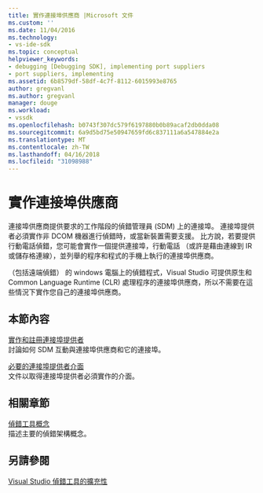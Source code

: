 ```yaml
---
title: 實作連接埠供應商 |Microsoft 文件
ms.custom: ''
ms.date: 11/04/2016
ms.technology:
- vs-ide-sdk
ms.topic: conceptual
helpviewer_keywords:
- debugging [Debugging SDK], implementing port suppliers
- port suppliers, implementing
ms.assetid: 6b8579df-58df-4c7f-8112-6015993e8765
author: gregvanl
ms.author: gregvanl
manager: douge
ms.workload:
- vssdk
ms.openlocfilehash: b0743f307dc579f6197880b0b89acaf2db0dda08
ms.sourcegitcommit: 6a9d5bd75e50947659fd6c837111a6a547884e2a
ms.translationtype: MT
ms.contentlocale: zh-TW
ms.lasthandoff: 04/16/2018
ms.locfileid: "31098988"
---
```

# <a name="implementing-a-port-supplier"></a>實作連接埠供應商
連接埠供應商提供要求的工作階段的偵錯管理員 (SDM) 上的連接埠。 連接埠提供者必須實作非 DCOM 機器進行偵錯時，或當新裝置需要支援。 比方說，若要提供行動電話偵錯，您可能會實作一個提供連接埠，行動電話 （或許是藉由連線到 IR 或儲存格連線），並列舉的程序和程式的手機上執行的連接埠供應商。  
  
 （包括遠端偵錯） 的 windows 電腦上的偵錯程式，Visual Studio 可提供原生和 Common Language Runtime (CLR) 處理程序的連接埠供應商，所以不需要在這些情況下實作您自己的連接埠供應商。  
  
## <a name="in-this-section"></a>本節內容  
 [實作和註冊連接埠提供者](../../extensibility/debugger/implementing-and-registering-a-port-supplier.md)  
 討論如何 SDM 互動與連接埠供應商和它的連接埠。  
  
 [必要的連接埠提供者介面](../../extensibility/debugger/required-port-supplier-interfaces.md)  
 文件以取得連接埠提供者必須實作的介面。  
  
## <a name="related-sections"></a>相關章節  
 [偵錯工具概念](../../extensibility/debugger/debugger-concepts.md)  
 描述主要的偵錯架構概念。  
  
## <a name="see-also"></a>另請參閱  
 [Visual Studio 偵錯工具的擴充性](../../extensibility/debugger/visual-studio-debugger-extensibility.md)